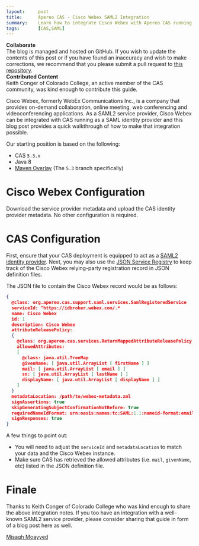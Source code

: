 ```yaml
---
layout:     post
title:      Apereo CAS - Cisco Webex SAML2 Integration
summary:    Learn how to integrate Cisco Webex with Apereo CAS running as a SAML2 identity provider.
tags:       [CAS,SAML]
---
```


<div class="alert alert-success">
  <strong>Collaborate</strong><br/>The blog is managed and hosted on GitHub. If you wish to update the contents of this post or if you have found an inaccuracy and wish to make corrections, we recommend that you please submit a pull request to <a href="https://github.com/apereo/apereo.github.io">this repository</a>.
</div>

<div class="alert alert-info">
  <strong>Contributed Content</strong><br/>Keith Conger of Colorado College, an active member of the CAS community, was kind enough to contribute this guide.
</div>

Cisco Webex, formerly WebEx Communications Inc., is a company that provides on-demand collaboration, online meeting, web conferencing and videoconferencing applications. As a SAML2 service provider, Cisco Webex can be integrated with CAS running as a SAML identity provider and this blog post provides a quick walkthrough of how to make that integration possible.

Our starting position is based on the following:

- CAS `5.3.x`
- Java 8
- [Maven Overlay](https://github.com/apereo/cas-overlay-template) (The `5.3` branch specifically)

# Cisco Webex Configuration

Download the service provider metadata and upload the CAS identity provider metadata. No other configuration is required.

# CAS Configuration

First, ensure that your CAS deployment is equipped to act as a [SAML2 identity provider](https://apereo.github.io/cas/5.3.x/installation/Configuring-SAML2-Authentication.html). Next, you may also use the [JSON Service Registry](https://apereo.github.io/cas/5.3.x/installation/JSON-Service-Management.html) to keep track of the Cisco Webex relying-party registration record in JSON definition files.

The JSON file to contain the Cisco Webex record would be as follows:

```json
{
  @class: org.apereo.cas.support.saml.services.SamlRegisteredService
  serviceId: ^https://idbroker.webex.com/.*
  name: Cisco Webex
  id: 1
  description: Cisco Webex
  attributeReleasePolicy:
  {
    @class: org.apereo.cas.services.ReturnMappedAttributeReleasePolicy
    allowedAttributes:
    [
      @class: java.util.TreeMap
      givenName: [ java.util.ArrayList [ firstName ] ]
      mail: [ java.util.ArrayList [ email ] ]
      sn: [ java.util.ArrayList [ lastName ] ]
      displayName: [ java.util.ArrayList [ displayName ] ]
    ]
  }
  metadataLocation: /path/to/webex-metadata.xml
  signAssertions: true
  skipGeneratingSubjectConfirmationNotBefore: true
  requiredNameIdFormat: urn:oasis:names:tc:SAML:1.1:nameid-format:emailAddress
  signResponses: true
}
```

A few things to point out:

- You will need to adjust the `serviceId` and `metadataLocation` to match your data and the Cisco Webex instance.
- Make sure CAS has retrieved the allowed attributes (i.e. `mail`, `givenName`, etc) listed in the JSON definition file.

# Finale

Thanks to Keith Conger of Colorado College who was kind enough to share the above integration notes. If you too have an integration with a well-known SAML2 service provider, please consider sharing that guide in form of a blog post here as well.

[Misagh Moayyed](https://twitter.com/misagh84)
